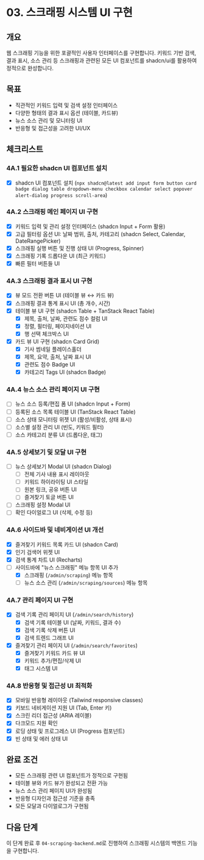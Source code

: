 # 03. 스크래핑 시스템 UI 구현

## 개요
웹 스크래핑 기능을 위한 포괄적인 사용자 인터페이스를 구현합니다. 키워드 기반 검색, 결과 표시, 소스 관리 등 스크래핑과 관련된 모든 UI 컴포넌트를 shadcn/ui를 활용하여 정적으로 완성합니다.

## 목표
- 직관적인 키워드 입력 및 검색 설정 인터페이스
- 다양한 형태의 결과 표시 옵션 (테이블, 카드뷰)
- 뉴스 소스 관리 및 모니터링 UI
- 반응형 및 접근성을 고려한 UI/UX

## 체크리스트

### 4A.1 필요한 shadcn UI 컴포넌트 설치
- [x] shadcn UI 컴포넌트 설치 (`npx shadcn@latest add input form button card badge dialog table dropdown-menu checkbox calendar select popover alert-dialog progress scroll-area`)

### 4A.2 스크래핑 메인 페이지 UI 구현
- [x] 키워드 입력 및 관리 설정 인터페이스 (shadcn Input + Form 활용)
- [x] 고급 필터링 옵션 UI: 날짜 범위, 출처, 카테고리 (shadcn Select, Calendar, DateRangePicker)
- [x] 스크래핑 실행 버튼 및 진행 상태 UI (Progress, Spinner)
- [x] 스크래핑 기록 드롭다운 UI (최근 키워드)
- [x] 빠른 필터 버튼들 UI

### 4A.3 스크래핑 결과 표시 UI 구현
- [x] 뷰 모드 전환 버튼 UI (테이블 뷰 ↔ 카드 뷰)
- [x] 스크래핑 결과 통계 표시 UI (총 개수, 시간)
- [x] 테이블 뷰 UI 구현 (shadcn Table + TanStack React Table)
  - [x] 제목, 출처, 날짜, 관련도 점수 컬럼 UI
  - [x] 정렬, 필터링, 페이지네이션 UI
  - [x] 행 선택 체크박스 UI
- [x] 카드 뷰 UI 구현 (shadcn Card Grid)
  - [x] 기사 썸네일 플레이스홀더
  - [x] 제목, 요약, 출처, 날짜 표시 UI
  - [x] 관련도 점수 Badge UI
  - [x] 카테고리 Tags UI (shadcn Badge)

### 4A.4 뉴스 소스 관리 페이지 UI 구현
- [ ] 뉴스 소스 등록/편집 폼 UI (shadcn Input + Form)
- [ ] 등록된 소스 목록 테이블 UI (TanStack React Table)
- [ ] 소스 상태 모니터링 위젯 UI (활성/비활성, 상태 표시)
- [ ] 소스별 설정 관리 UI (빈도, 키워드 필터)
- [ ] 소스 카테고리 분류 UI (드롭다운, 태그)

### 4A.5 상세보기 및 모달 UI 구현
- [ ] 뉴스 상세보기 Modal UI (shadcn Dialog)
  - [ ] 전체 기사 내용 표시 레이아웃
  - [ ] 키워드 하이라이팅 UI 스타일
  - [ ] 원본 링크, 공유 버튼 UI
  - [ ] 즐겨찾기 토글 버튼 UI
- [ ] 스크래핑 설정 Modal UI
- [ ] 확인 다이얼로그 UI (삭제, 수정 등)

### 4A.6 사이드바 및 네비게이션 UI 개선
- [x] 즐겨찾기 키워드 목록 카드 UI (shadcn Card)
- [x] 인기 검색어 위젯 UI
- [x] 검색 통계 차트 UI (Recharts)
- [ ] 사이드바에 "뉴스 스크래핑" 메뉴 항목 UI 추가
  - [x] 스크래핑 (`/admin/scraping`) 메뉴 항목
  - [ ] 뉴스 소스 관리 (`/admin/scraping/sources`) 메뉴 항목

### 4A.7 관리 페이지 UI 구현
- [x] 검색 기록 관리 페이지 UI (`/admin/search/history`)
  - [x] 검색 기록 테이블 UI (날짜, 키워드, 결과 수)
  - [x] 검색 기록 삭제 버튼 UI
  - [x] 검색 트렌드 그래프 UI
- [x] 즐겨찾기 관리 페이지 UI (`/admin/search/favorites`)
  - [x] 즐겨찾기 키워드 카드 뷰 UI
  - [x] 키워드 추가/편집/삭제 UI
  - [x] 태그 시스템 UI

### 4A.8 반응형 및 접근성 UI 최적화
- [x] 모바일 반응형 레이아웃 (Tailwind responsive classes)
- [x] 키보드 네비게이션 지원 UI (Tab, Enter 키)
- [x] 스크린 리더 접근성 (ARIA 레이블)
- [x] 다크모드 지원 확인
- [x] 로딩 상태 및 프로그레스 UI (Progress 컴포넌트)
- [x] 빈 상태 및 에러 상태 UI

## 완료 조건
- 모든 스크래핑 관련 UI 컴포넌트가 정적으로 구현됨
- 테이블 뷰와 카드 뷰가 완성되고 전환 가능
- 뉴스 소스 관리 페이지 UI가 완성됨
- 반응형 디자인과 접근성 기준을 충족
- 모든 모달과 다이얼로그가 구현됨

## 다음 단계
이 단계 완료 후 `04-scraping-backend.md`로 진행하여 스크래핑 시스템의 백엔드 기능을 구현합니다.